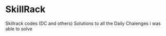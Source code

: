 # SkillRack
Skillrack codes (DC and others)
Solutions to all the Daily Chalenges i was able to solve
